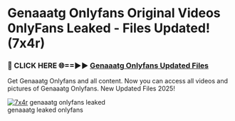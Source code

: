 # Genaaatg Onlyfans Original Videos 0nlyFans Leaked - Files Updated! (7x4r)

<h3>🔴 CLICK HERE 🌐==►► <a href="https://tinyurl.com/3hn5wdd3" rel="nofollow">Genaaatg Onlyfans Updated Files</a></h3>

Get Genaaatg Onlyfans and all content. Now you can access all videos and pictures of Genaaatg Onlyfans. New Updated Files 2025!

[![7x4r](https://i.imgur.com/4HnBqBT.gif)](https://tinyurl.com/3hn5wdd3)
genaaatg onlyfans leaked<br>
genaaatg leaked onlyfans